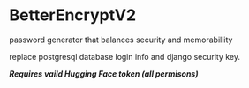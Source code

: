 # BetterEncryptV2
password generator that balances security and memorabillity 

replace postgresql database login info and django security key.

***Requires vaild Hugging Face token (all permisons)***